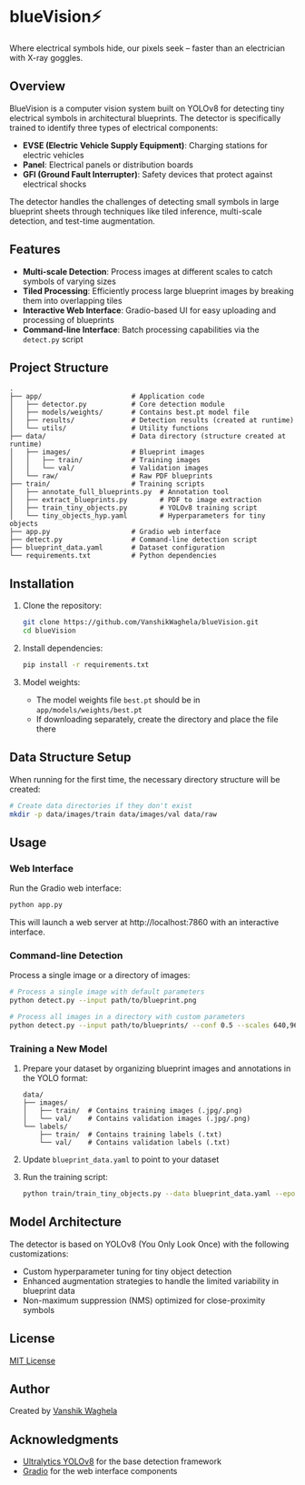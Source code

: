 # blueVision⚡️

Where electrical symbols hide, our pixels seek – faster than an electrician with X-ray goggles.

## Overview

BlueVision is a computer vision system built on YOLOv8 for detecting tiny electrical symbols in architectural blueprints. The detector is specifically trained to identify three types of electrical components:

- **EVSE (Electric Vehicle Supply Equipment)**: Charging stations for electric vehicles
- **Panel**: Electrical panels or distribution boards
- **GFI (Ground Fault Interrupter)**: Safety devices that protect against electrical shocks

The detector handles the challenges of detecting small symbols in large blueprint sheets through techniques like tiled inference, multi-scale detection, and test-time augmentation.

## Features

- **Multi-scale Detection**: Process images at different scales to catch symbols of varying sizes
- **Tiled Processing**: Efficiently process large blueprint images by breaking them into overlapping tiles
- **Interactive Web Interface**: Gradio-based UI for easy uploading and processing of blueprints
- **Command-line Interface**: Batch processing capabilities via the `detect.py` script

## Project Structure

```
.
├── app/                      # Application code
│   ├── detector.py           # Core detection module
│   ├── models/weights/       # Contains best.pt model file
│   ├── results/              # Detection results (created at runtime)
│   └── utils/                # Utility functions
├── data/                     # Data directory (structure created at runtime)
│   ├── images/               # Blueprint images
│   │   ├── train/            # Training images
│   │   └── val/              # Validation images
│   └── raw/                  # Raw PDF blueprints
├── train/                    # Training scripts
│   ├── annotate_full_blueprints.py  # Annotation tool
│   ├── extract_blueprints.py        # PDF to image extraction
│   ├── train_tiny_objects.py        # YOLOv8 training script
│   └── tiny_objects_hyp.yaml        # Hyperparameters for tiny objects
├── app.py                    # Gradio web interface
├── detect.py                 # Command-line detection script
├── blueprint_data.yaml       # Dataset configuration
└── requirements.txt          # Python dependencies
```

## Installation

1. Clone the repository:
   ```bash
   git clone https://github.com/VanshikWaghela/blueVision.git
   cd blueVision
   ```

2. Install dependencies:
   ```bash
   pip install -r requirements.txt
   ```

3. Model weights:
   - The model weights file `best.pt` should be in `app/models/weights/best.pt` 
   - If downloading separately, create the directory and place the file there

## Data Structure Setup

When running for the first time, the necessary directory structure will be created:

```bash
# Create data directories if they don't exist
mkdir -p data/images/train data/images/val data/raw
```

## Usage

### Web Interface

Run the Gradio web interface:

```bash
python app.py
```

This will launch a web server at http://localhost:7860 with an interactive interface.

### Command-line Detection

Process a single image or a directory of images:

```bash
# Process a single image with default parameters
python detect.py --input path/to/blueprint.png

# Process all images in a directory with custom parameters
python detect.py --input path/to/blueprints/ --conf 0.5 --scales 640,960 --output results/
```

### Training a New Model

1. Prepare your dataset by organizing blueprint images and annotations in the YOLO format:
   ```
   data/
   ├── images/
   │   ├── train/  # Contains training images (.jpg/.png)
   │   └── val/    # Contains validation images (.jpg/.png)
   └── labels/
       ├── train/  # Contains training labels (.txt)
       └── val/    # Contains validation labels (.txt)
   ```

2. Update `blueprint_data.yaml` to point to your dataset

3. Run the training script:
   ```bash
   python train/train_tiny_objects.py --data blueprint_data.yaml --epochs 300 --name my_symbol_detector
   ```

## Model Architecture

The detector is based on YOLOv8 (You Only Look Once) with the following customizations:

- Custom hyperparameter tuning for tiny object detection
- Enhanced augmentation strategies to handle the limited variability in blueprint data
- Non-maximum suppression (NMS) optimized for close-proximity symbols

## License

[MIT License](LICENSE)

## Author

Created by [Vanshik Waghela](https://github.com/VanshikWaghela)

## Acknowledgments

- [Ultralytics YOLOv8](https://github.com/ultralytics/ultralytics) for the base detection framework
- [Gradio](https://gradio.app/) for the web interface components
